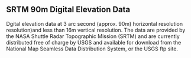 ## SRTM 90m Digital Elevation Data
Dgital elevation data at 3 arc second (approx. 90m) horizontal resolution resolution)and less than 16m vertical resolution.  The data are provided by the NASA Shuttle Radar Topographic Mission (SRTM) and are currently distributed free of charge by USGS and available for download from the National Map Seamless Data Distribution System, or the USGS ftp site. 
